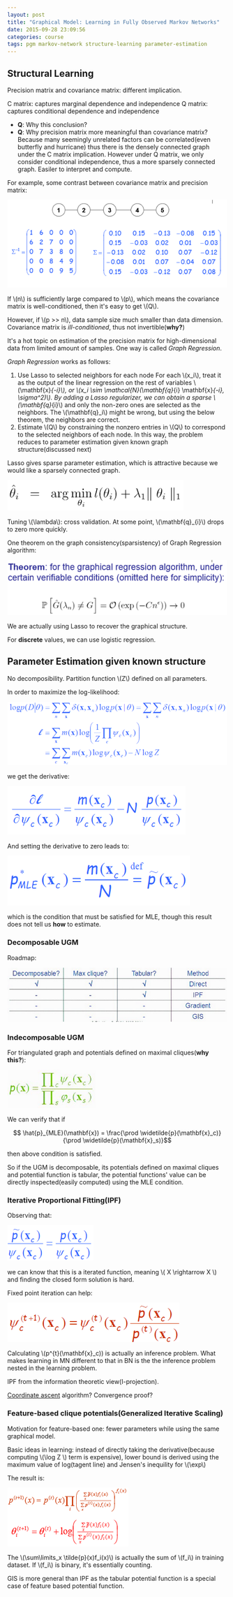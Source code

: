 ```yaml
---
layout: post
title: "Graphical Model: Learning in Fully Observed Markov Networks"
date: 2015-09-28 23:09:56
categories: course
tags: pgm markov-network structure-learning parameter-estimation
---
```


## Structural Learning


Precision matrix and covariance matrix: different implication.


C matrix: captures marginal dependence and independence
Q matrix: captures conditional dependence and independence

- **Q**: Why this conclusion?
- **Q**: Why precision matrix more meaningful than covariance matrix?
  Because many seemingly unrelated factors can be correlated(even butterfly and hurricane) thus there is the densely connected graph under the C matrix implication. However under Q matrix, we only consider conditional independence, thus a more sparsely connected graph. Easiler to interpret and compute.

For example, some contrast between covariance matrix and precision matrix:

![cov-prec-mat](/assets/images/pgm/covariance-and-precision-matrix-example.png)

If \\(n\\) is sufficiently large compared to \\(p\\), which means the covariance matrix is well-conditioned, then it's easy to get \\(Q\\).


However, if \\(p >> n\\), data sample size much smaller than data dimension. Covariance matrix is *ill-conditioned*, thus not invertible(**why?**)

It's a hot topic on estimation of the precision matrix for high-dimensional data from limited amount of samples. One way is called *Graph Regression*.

*Graph Regression* works as follows:

1. Use Lasso to selected neighbors for each node
   For each \\(x_i\\), treat it as the output of the linear regression on the rest of variables \\(\mathbf{x}_{-i}\\), or \\(x_i \sim \mathcal{N}(\mathbf{q}_{i} \mathbf{x}_{-i}, \sigma^2)\\). By adding a Lasso regularizer, we can obtain a sparse \\(\mathbf{q}_{i}\\) and only the non-zero ones are selected as the neighbors.
   The \\(\mathbf{q}_i\\) might be wrong, but using the below theorem,  the neighbors are correct.
2. Estimate \\(Q\\) by constraining the nonzero entries in \\(Q\\) to correspond to the selected neighbors of each node. In this way, the problem reduces to parameter estimation given known graph structure(discussed next)

Lasso gives sparse parameter estimation, which is attractive because we would like a sparsely connected graph.

![lasso](/assets/images/pgm/linear-regression-with-lasso.png)

Tuning \\(\lambda\\): cross validation. At some point, \\(\mathbf{q}_{i}\\) drops to zero more quickly.

One theorem on the graph consistency(sparsistency) of Graph Regression algorithm:

![sparsistent](/assets/images/pgm/sparsistent.png)

We are actually using Lasso to recover the graphical structure.

For **discrete** values, we can use logistic regression.

## Parameter Estimation given known structure

No decomposibility. Partition function \\(Z\\) defined on all parameters.

In order to maximize the log-likelihood:

![](/assets/images/pgm/log_p_mn.png)

we get the derivative:

![](/assets/images/pgm/derivative_log_p.png)

And setting the derivative to zero leads to:

![](/assets/images/pgm/p_mle.png)

which is the condition that must be satisfied for MLE, though this result does not tell us **how** to estimate.

### Decomposable UGM

Roadmap:

![](/assets/images/pgm/estimation-method-table-for-ugm.png)

### Indecomposable UGM

For triangulated graph and potentials defined on maximal cliques(**why this?**):

![](/assets/images/pgm/joint-distribution-of-decomposable-ugm.png)

We can verify that if

$$ \hat{p}_{MLE}(\mathbf{x}) = \frac{\prod \widetilde{p}(\mathbf{x}_c)}{\prod \widetilde{p}(\mathbf{x}_s)}$$

then above condition is satisfied.

So if the UGM is decomposable, its potentials defined on maximal cliques and potential function is tabular, the potential functions' value can be directly inspected(easily computed) using the MLE condition.


### Iterative Proportional Fitting(IPF)

Observing that:

![](/assets/images/pgm/ipf_p_over_psi.PNG)

we can know that this is a iterated function, meaning \\( X \rightarrow X \\) and finding the closed form solution is hard.

Fixed point iteration can help:

![](/assets/images/pgm/ipf_fixed_point_iteration.PNG)

Calculating \\(p^{t}(\mathbf{x}_c)) is actually an inference problem. What makes learning in MN different to that in BN is the the inference problem nested in the learning problem.

IPF from the information theoretic view(I-projection).

[Coordinate ascent](https://en.wikipedia.org/wiki/Coordinate_descent) algorithm? Convergence proof?

### Feature-based clique potentials(Generalized Iterative Scaling)

Motivation for feature-based one: fewer parameters while using the same graphical model.

Basic ideas in learning: instead of directly taking the derivative(because computing \\(\log Z \\) term is expensive), lower bound is derived using the maximum value of log(tagent line) and Jensen's inequility for \\(\exp\\)

The result is:

![](/assets/images/pgm/gis_result.png)

The \\(\sum\limits_x \tilde{p}(x)f_i(x)\\) is actually the sum of \\(f_i\\) in training dataset. If \\(f_i\\) is binary, it's essentially counting.


GIS is more general than IPF as the tabular potential function is a special case of feature based potential function.


